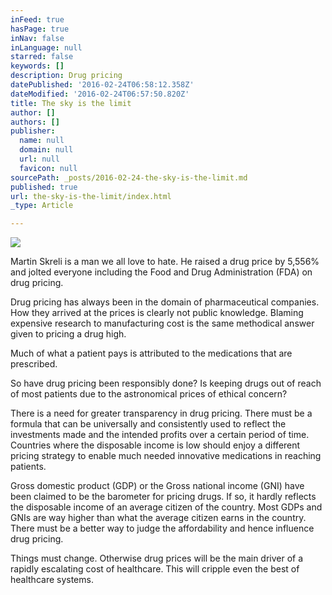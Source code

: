 ```yaml
---
inFeed: true
hasPage: true
inNav: false
inLanguage: null
starred: false
keywords: []
description: Drug pricing
datePublished: '2016-02-24T06:58:12.358Z'
dateModified: '2016-02-24T06:57:50.820Z'
title: The sky is the limit
author: []
authors: []
publisher:
  name: null
  domain: null
  url: null
  favicon: null
sourcePath: _posts/2016-02-24-the-sky-is-the-limit.md
published: true
url: the-sky-is-the-limit/index.html
_type: Article

---
```

![](https://the-grid-user-content.s3-us-west-2.amazonaws.com/a2d1cd83-7107-4a74-9e21-cd01afc9e575.jpg)

Martin Skreli is a man we all love to hate. He raised a drug price by 5,556% and jolted everyone including the Food and Drug Administration (FDA) on drug pricing. 

Drug pricing has always been in the domain of pharmaceutical companies. How they arrived at the prices is clearly not public knowledge. Blaming expensive research to manufacturing cost is the same methodical answer given to pricing a drug high. 

Much of what a patient pays is attributed to the medications that are prescribed. 

So have drug pricing been responsibly done? Is keeping drugs out of reach of most patients due to the astronomical prices of ethical concern?

There is a need for greater transparency in drug pricing. There must be a formula that can be universally and consistently used to reflect the investments made and the intended profits over a certain period of time. Countries where the disposable income is low should enjoy a different pricing strategy to enable much needed innovative medications in reaching patients. 

Gross domestic product (GDP) or the Gross national income (GNI) have been claimed to be the barometer for pricing drugs. If so, it hardly reflects the disposable income of an average citizen of the country. Most GDPs and GNIs are way higher than what the average citizen earns in the country. There must be a better way to judge the affordability and hence influence drug pricing.

Things must change. Otherwise drug prices will be the main driver of a rapidly escalating cost of healthcare. This will cripple even the best of healthcare systems.